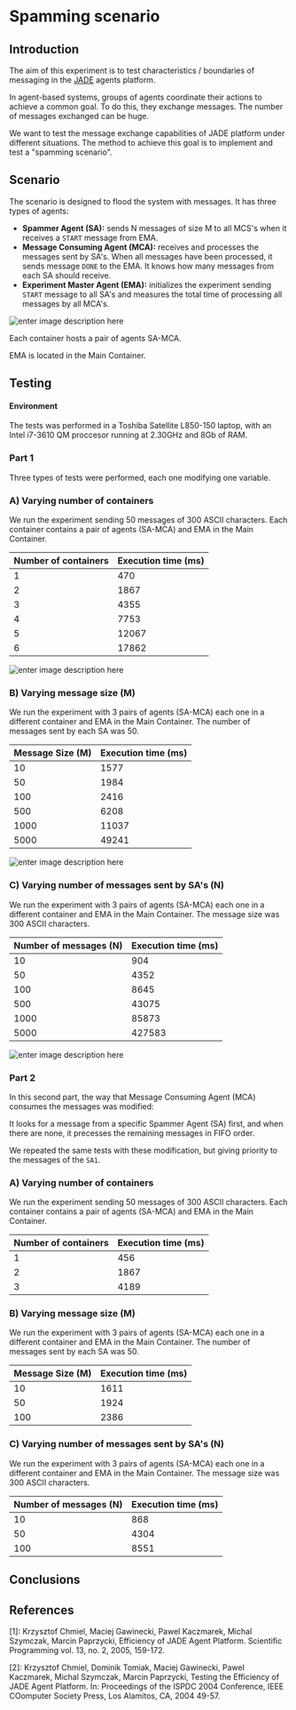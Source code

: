 # Spamming scenario

## Introduction 

The aim of this experiment is to test characteristics / boundaries of messaging in the [JADE](http://jade.tilab.com/) agents platform. 

In agent-based systems, groups of agents coordinate their actions to achieve a common goal. To do this, they exchange messages. The number of messages exchanged can be huge. 

We want to test the message exchange capabilities of JADE platform under different situations. The method to achieve this goal is to implement and test a "spamming scenario".

## Scenario

The scenario is designed to flood the system with messages. It has three types of agents:

- **Spammer Agent (SA):** sends N messages of size M to all MCS's when it receives a `START` message from EMA. 
- **Message Consuming Agent (MCA):** receives and processes the messages sent by SA's. When all messages have been processed, it sends message `DONE` to the EMA. It knows how many messages from each SA should receive. 
- **Experiment Master Agent (EMA):** initializes the experiment sending `START`  message to all SA's and measures the total time of processing all messages by all MCA's. 

![enter image description here](https://raw.githubusercontent.com/davidmigloz/spamming-scenario-agents/master/doc/img/scenario.jpg "Scenario")

Each container hosts a pair of agents SA-MCA. 

EMA is located in the Main Container.

## Testing

#### Environment
The tests was performed in a Toshiba Satellite L850-150 laptop, with an Intel i7-3610 QM proccesor running at 2.30GHz and 8Gb of RAM.

### Part 1

Three types of tests were performed, each one modifying one variable.

### A) Varying number of containers
We run the experiment sending 50 messages of 300 ASCII characters. Each container contains a pair of agents (SA-MCA) and EMA in the Main Container.

| Number of containers 	| Execution time (ms) 	|
|----------------------	|---------------------	|
| 1                    	| 470                 	|
| 2                    	| 1867                	|
| 3                    	| 4355                	|
| 4                    	| 7753                	|
| 5                    	| 12067               	|
| 6                    	| 17862               	|

![enter image description here](https://raw.githubusercontent.com/davidmigloz/spamming-scenario-agents/master/doc/img/1a.jpg)

### B) Varying message size (M)

We run the experiment with 3 pairs of agents (SA-MCA) each one in a different container and EMA in the Main Container. The number of messages sent by each SA was 50.

| Message Size (M) 	| Execution time (ms) 	|
|------------------	|---------------------	|
| 10               	| 1577                	|
| 50               	| 1984                	|
| 100              	| 2416                	|
| 500              	| 6208                	|
| 1000             	| 11037               	|
| 5000             	| 49241               	|

![enter image description here](https://github.com/davidmigloz/spamming-scenario-agents/blob/master/doc/img/1b.jpg)

### C) Varying number of messages sent by SA's (N)

We run the experiment with 3 pairs of agents (SA-MCA) each one in a different container and EMA in the Main Container. The message size was 300 ASCII characters.

| Number of messages (N) 	| Execution time (ms) 	|
|------------------------	|---------------------	|
| 10                     	| 904                 	|
| 50                     	| 4352                	|
| 100                    	| 8645                	|
| 500                    	| 43075               	|
| 1000                   	| 85873               	|
| 5000                   	| 427583              	|

![enter image description here](https://raw.githubusercontent.com/davidmigloz/spamming-scenario-agents/master/doc/img/1c.jpg)

### Part 2

In this second part, the way that Message Consuming Agent (MCA) consumes the messages was modified: 

It looks for a message from a specific Spammer Agent (SA) first, and when there are none, it precesses the remaining messages in FIFO order.

We repeated the same tests with these modification, but giving priority to the messages of the `SA1`.

### A) Varying number of containers
We run the experiment sending 50 messages of 300 ASCII characters. Each container contains a pair of agents (SA-MCA) and EMA in the Main Container.

| Number of containers 	| Execution time (ms) 	|
|----------------------	|---------------------	|
| 1                    	| 456                 	|
| 2                    	| 1867                	|
| 3                    	| 4189                	|


### B) Varying message size (M)

We run the experiment with 3 pairs of agents (SA-MCA) each one in a different container and EMA in the Main Container. The number of messages sent by each SA was 50.

| Message Size (M) 	| Execution time (ms) 	|
|------------------	|---------------------	|
| 10               	| 1611                	|
| 50               	| 1924                	|
| 100              	| 2386                	|


### C) Varying number of messages sent by SA's (N)

We run the experiment with 3 pairs of agents (SA-MCA) each one in a different container and EMA in the Main Container. The message size was 300 ASCII characters.

| Number of messages (N) 	| Execution time (ms) 	|
|------------------------	|---------------------	|
| 10                     	| 868                 	|
| 50                     	| 4304                	|
| 100                    	| 8551                	|

## Conclusions



## References

[1]: Krzysztof Chmiel, Maciej Gawinecki, Pawel Kaczmarek, Michal Szymczak, Marcin  Paprzycki, Efficiency of JADE Agent Platform. Scientific Programming vol. 13, no. 2, 2005, 159-172.

[2]: Krzysztof Chmiel, Dominik Tomiak, Maciej Gawinecki, Pawel Kaczmarek, Michal Szymczak, Marcin  Paprzycki, Testing the Efficiency of JADE Agent Platform. In: Proceedings of the ISPDC 2004 Conference, IEEE COomputer Society Press, Los Alamitos, CA, 2004 49-57.
